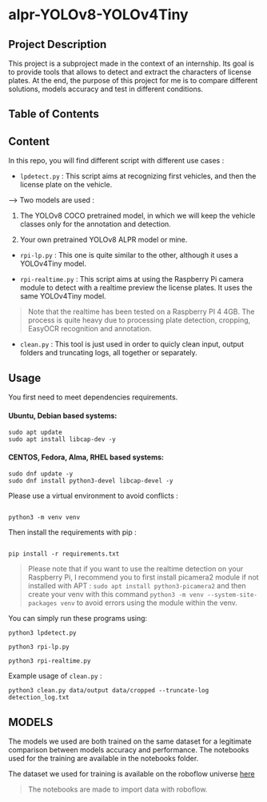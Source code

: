 
  

# alpr-YOLOv8-YOLOv4Tiny
  
## Project Description

This project is a subproject made in the context of an internship. Its goal is to provide tools that allows to detect and extract the characters of license plates. At the end, the purpose of this project for me is to compare different solutions, models accuracy and test in different conditions.

## Table of Contents 
  

## Content

  

In this repo, you will find different script with different use cases :

  

  

-  `lpdetect.py` : This script aims at recognizing first vehicles, and then the license plate on the vehicle.

  

--> Two models are used :

  

1. The YOLOv8 COCO pretrained model, in which we will keep the vehicle classes only for the annotation and detection.

  

2. Your own pretrained YOLOv8 ALPR model or mine.

  

  

-  `rpi-lp.py` : This one is quite similar to the other, although it uses a YOLOv4Tiny model.

  

  

-  `rpi-realtime.py` : This script aims at using the Raspberry Pi camera module to detect with a realtime preview the license plates. It uses the same YOLOv4Tiny model.

> Note that the realtime has been tested on a Raspberry PI 4 4GB. The process is quite heavy due to processing plate detection, cropping, EasyOCR recognition and annotation.

  

-  `clean.py` : This tool is just used in order to quicly clean input, output folders and truncating logs, all together or separately.

  

## Usage
  

You first need to meet dependencies requirements.

#### Ubuntu, Debian based systems:  
  ```
sudo apt update
sudo apt install libcap-dev -y
```
#### CENTOS, Fedora, Alma, RHEL based systems: 
```
sudo dnf update -y 
sudo dnf install python3-devel libcap-devel -y 
```
Please use a virtual environment to avoid conflicts :

  

```

python3 -m venv venv

```

  

Then install the requirements with pip :

  

```

pip install -r requirements.txt

```

  

> Please note that if you want to use the realtime detection on your Raspberry Pi, I recommend you to first install picamera2 module if not installed with APT : `sudo apt install python3-picamera2` and then create your venv with this command `python3 -m venv --system-site-packages venv` to avoid errors using the module within the venv.

  

You can simply run these programs using:

  

```
python3 lpdetect.py

python3 rpi-lp.py

python3 rpi-realtime.py
```
Example usage of `clean.py` : 

```
python3 clean.py data/output data/cropped --truncate-log detection_log.txt
```


## MODELS

The models we used are both trained on the same dataset for a legitimate comparison between models accuracy and performance. The notebooks used for the training are available in the notebooks folder. 

The dataset we used for training is available on the roboflow universe [here](https://universe.roboflow.com/roboflow-universe-projects/license-plate-recognition-rxg4e) 
> The notebooks are made to import data with roboflow. 

